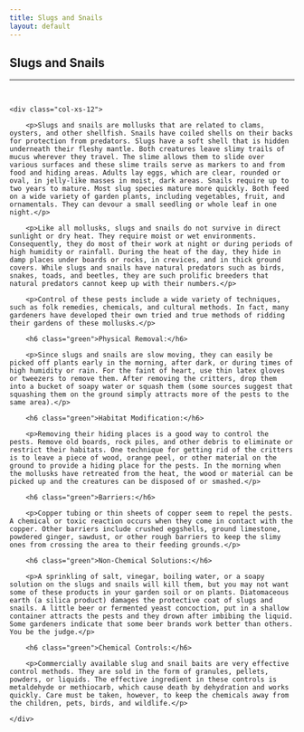 ```yaml
---
title: Slugs and Snails
layout: default
---
```


<h2 class="green text-center">Slugs and Snails</h2>
<hr>

<br />

<div class="row-fluid">

	<div class="col-xs-12">
	
		<p>Slugs and snails are mollusks that are related to clams, oysters, and other shellfish. Snails have coiled shells on their backs for protection from predators. Slugs have a soft shell that is hidden underneath their fleshy mantle. Both creatures leave slimy trails of mucus wherever they travel. The slime allows them to slide over various surfaces and these slime trails serve as markers to and from food and hiding areas. Adults lay eggs, which are clear, rounded or oval, in jelly-like masses in moist, dark areas. Snails require up to two years to mature. Most slug species mature more quickly. Both feed on a wide variety of garden plants, including vegetables, fruit, and ornamentals. They can devour a small seedling or whole leaf in one night.</p>
		
		<p>Like all mollusks, slugs and snails do not survive in direct sunlight or dry heat. They require moist or wet environments. Consequently, they do most of their work at night or during periods of high humidity or rainfall. During the heat of the day, they hide in damp places under boards or rocks, in crevices, and in thick ground covers. While slugs and snails have natural predators such as birds, snakes, toads, and beetles, they are such prolific breeders that natural predators cannot keep up with their numbers.</p>
		
		<p>Control of these pests include a wide variety of techniques, such as folk remedies, chemicals, and cultural methods. In fact, many gardeners have developed their own tried and true methods of ridding their gardens of these mollusks.</p>
		
		<h6 class="green">Physical Removal:</h6>
		
		<p>Since slugs and snails are slow moving, they can easily be picked off plants early in the morning, after dark, or during times of high humidity or rain. For the faint of heart, use thin latex gloves or tweezers to remove them. After removing the critters, drop them into a bucket of soapy water or squash them (some sources suggest that squashing them on the ground simply attracts more of the pests to the same area).</p>
		
		<h6 class="green">Habitat Modification:</h6>
		
		<p>Removing their hiding places is a good way to control the pests. Remove old boards, rock piles, and other debris to eliminate or restrict their habitats. One technique for getting rid of the critters is to leave a piece of wood, orange peel, or other material on the ground to provide a hiding place for the pests. In the morning when the mollusks have retreated from the heat, the wood or material can be picked up and the creatures can be disposed of or smashed.</p>
		
		<h6 class="green">Barriers:</h6>
		
		<p>Copper tubing or thin sheets of copper seem to repel the pests. A chemical or toxic reaction occurs when they come in contact with the copper. Other barriers include crushed eggshells, ground limestone, powdered ginger, sawdust, or other rough barriers to keep the slimy ones from crossing the area to their feeding grounds.</p>
		
		<h6 class="green">Non-Chemical Solutions:</h6>
		
		<p>A sprinkling of salt, vinegar, boiling water, or a soapy solution on the slugs and snails will kill them, but you may not want some of these products in your garden soil or on plants. Diatomaceous earth (a silica product) damages the protective coat of slugs and snails. A little beer or fermented yeast concoction, put in a shallow container attracts the pests and they drown after imbibing the liquid. Some gardeners indicate that some beer brands work better than others. You be the judge.</p>
		
		<h6 class="green">Chemical Controls:</h6>
		
		<p>Commercially available slug and snail baits are very effective control methods. They are sold in the form of granules, pellets, powders, or liquids. The effective ingredient in these controls is metaldehyde or methiocarb, which cause death by dehydration and works quickly. Care must be taken, however, to keep the chemicals away from the children, pets, birds, and wildlife.</p>
	
	</div>
	
</div>